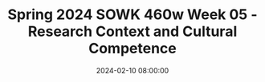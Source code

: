 ---
layout: single_presentation
name: spring-2024-sowk-460w-week-05-research-context-and-cultural-competence.md
title: "Spring 2024 SOWK 460w Week 05 - Research Context and Cultural Competence"
date:  2024-02-10 08:00:00
presentation_id: bXsFCC
permalink: /bXsFCC/
redirect_from:
  - /presentations/bXsFCC/spring-2024-sowk-460w-week-05-research-context-and-cultural-competence
slides: 
  - slide_name: deck-12184-large-0.jpeg
    slide_text: >
      <p>Research Context and Cultural Competence Spring 2024 Week 05 for SOWK 460
      Jacob Campbell, Ph.D. LICSW at Heritage University</p>
      
  - slide_name: deck-12184-large-1.jpeg
    slide_text: >
      <p>Agenda for Week Five The Tentative Plan
      Peer review group work plans Explore cultural competency Adding cultural sensitivity to program evaluation Introduction to logic models
      Jacob Campbell, Ph.D. LICSW Heritage University
      Spring 2024 for SOWK 460</p>
      
  - slide_name: deck-12184-large-2.jpeg
    slide_text: >
      <p>􀠃􀦊􀠃􀦊
      Peer Review What Do You See
      In groups, review your colleague’s group work plan. Post what questions or further information might be needed in the forum. Criteria is related to: • Completeness
      • Fairness
      • Clarity
      • Feasibility
      Jacob Campbell, Ph.D. LICSW Heritage University
      Spring 2024 for SOWK 460
      Group Work Plan
      If you are going to make corrections, upload them as forum responses by Sunday 02/25/24</p>
      
  - slide_name: deck-12184-large-3.jpeg
    slide_text: >
      <p>Cultural Competency
      Attributes for Program Evaluation Awareness &amp; Acceptance
      🫲 🫱
      🪞
      SelfAwareness
      Jacob Campbell, Ph.D. LICSW Heritage University
      Dynamics of Differences
      🗺
      🏆
      Adaptation of Skills
      Knowledge of Individual Cultures
      🇲🇽🇹🇭🇮🇳
      (Kapp &amp; Anderson, 2010) Spring 2024 for SOWK 460</p>
      
  - slide_name: deck-12184-large-4.jpeg
    slide_text: >
      <p>Empowering Indigenous Communities Through a Participatory, Culturally Responsive Evaluation of a Federal Program for Older Americans
      https://doi.org/10.1177/10982140211030557
      (Clarke et al., 2022)
      Review the article, focused on section “Methods: Promoting a Culturally Responsive Approach” Jacob Campbell, Ph.D. LICSW Heritage University
      Spring 2024 for SOWK 460</p>
      
  - slide_name: deck-12184-large-5.jpeg
    slide_text: >
      <p>• Review the study plan and procedures to assure that the evaluation is inclusive and nondiscriminatory with regard to the sample/ population characteristics
      • Include appropriate questions and areas of inquiry in relation to related practices and behaviors that are addressed by the program or have an impact on the program
      • Review methods to ensure that the evaluation is inclusive, with regard to language, literacy, and/or data collection strategies
      • Behave in a respectful manner and recognize how respect is communicated and conveyed is culturally de ined and determined
      • Review the evaluation process to ensure that diverse persons are consulted with regard to gaining an understanding of the nature of the program, the design of the program evaluation, and other evaluation strategies
      • Identify and appreciate any special vulnerabilities, as well as strengths, in relation to a person’s culture in the program
      • Educate yourself about the persons being served by the agency and evaluated
      • Consider the value gained from the evaluation and its potential bene its to the participants/ community
      • Consider the customs and needs of persons being served by the programs being evaluated • Identify and discuss the characteristics and strengths of the program in person served
      f
      f
      f
      Jacob Campbell, Ph.D. LICSW Heritage University
      • Demonstrate a respect for con identiality through the evaluation process
      • Identify and delineate any advocacy implications from the research, or the process of conducting the evaluation
      Culturally Sensitive Evaluation Planning
      (Kapp &amp; Anderson, 2010)
      Spring 2024 for SOWK 460</p>
      
  - slide_name: deck-12184-large-6.jpeg
    slide_text: >
      <p>Logic Model De inition
      A program logic model is a picture of how an organization does its work — the theory and assumptions underlying the program. A program logic model links outcomes (both short- and long-term) with program activities/processes and the theoretical principles/assumptions of the program.
      f
      Jacob Campbell, Ph.D. LICSW Heritage University
      Spring 2024 for SOWK 460
      (Kapp &amp; Anderson, 2010)</p>
      
  - slide_name: deck-12184-large-7.jpeg
    slide_text: >
      <p>Logic Models Purpose
      • Stakeholders are allowed to articulate their views about the program • Stakeholders are allowed to hear and appreciate the views of other stakeholders • Divergent views about the program are synthesized in a collaborative process. • An integrated model is developed with stakeholder ownership • The integrated model is scrutinized publicly for feasibility • The model serves as a solid reference for program management decisions • The model is used as an organizing tool for evaluation • The model can be used as a promotional tool for the program • The model can be employed to support program proposals for grant activities Jacob Campbell, Ph.D. LICSW Heritage University
      (Kapp &amp; Anderson, 2010)
      Spring 2024 for SOWK 460
      (Kapp &amp; Anderson, 2010)</p>
      
  - slide_name: deck-12184-large-8.jpeg
    slide_text: >
      <p>Definition
      Engaging all of the stakeholders will get a more complete picture
      Using Program Logic Models to Develop a Common Vision
      Purpose of Information/Referral Program
      Clients Direct service staff Supervisory / management staff Executive staff Board of directors Intake Worker
      Funders
      Therapist
      CFO
      CEO
      W* most evaluation projects, one of the first things to address is the way
      Community partners
      the program is supposed to operate. Who are the intended clients? What
      services should they get? How will those services help them? At the beginning oF an
      Jacob Campbell, Ph.D. LICSW Heritage University
      Spring 2024 for SOWK 460
      evaluation
      project, it
      is
      fairly
      standard
      to
      ask
      a
      variety
      of stakeholders,
      (Kapp &amp; Anderson, 2010)
      people</p>
      
  - slide_name: deck-12184-large-9.jpeg
    slide_text: >
      <p>Potential Interview Questions • How is the program staffed and organized?
      • How will these activities undertaken by the program accomplish the results?
      • What components are involved with the program other than staff?
      • What kinds of information do you have on the program?
      • Can you describe the major activities of the program?
      • How do you use this information?
      • What resources are devoted to these activities? • What are the main objectives of the program? What is the program trying to accomplish? • What accomplishments is the program likely to achieve in the next 2 and 3 years? What would you expect? Jacob Campbell, Ph.D. LICSW Heritage University
      • What kinds of information do you need to assess program performance? • How would you use this information? • What measures or indicators are relevant to the program? • What problems face the program? • What factors are likely to in luence the program over the next 2 to 5 years?
      f
      (Kapp &amp; Anderson, 2010)
      Spring 2024 for SOWK 460</p>
      
  - slide_name: deck-12184-large-10.jpeg
    slide_text: >
      <p>Logic Model For A Program
      Resources
      Resources available to the program that allow and support service delivery, including money, sta , volunteers, clients, materials, or equipment
      Sta Activities
      The methods of service delivery carried out by sta
      f
      f
      ff
      f
      ff
      Jacob Campbell, Ph.D. LICSW Heritage University
      Program Processes
      Immediate Outcomes
      Intermediate Outcomes
      Long-range Outcomes
      The product delivered or unit The eventual The irst changes of service impact on that occur for the provided, usually The subsequent individuals, individuals, described bene it for people families, families, numerically, such during or after their organizations, or organizations, or as number of involvement in a community for community as a people served or program which the result of the number of hours program is program of service accountable delivered
      Spring 2024 for SOWK 460
      (Kapp &amp; Anderson, 2010)</p>
      
  - slide_name: deck-12184-large-11.jpeg
    slide_text: >
      <p>Jacob Campbell, Ph.D. LICSW Heritage University
      Spring (Pasco Discovery Coalition, 2017)2024 for SOWK 460</p>
      
  - slide_name: deck-12184-large-12.jpeg
    slide_text: >
      <p>DCYF Family Assessment Response Logic Model from 2013 Jacob Campbell, Ph.D. LICSW Heritage University
      Spring 2024 for SOWK 460</p>
      
  - slide_name: deck-12184-large-13.jpeg
    slide_text: >
      <p>https://commons.wikimedia.org/wiki/File:Wiki_exampled_Logic_Model.png#/media/File:Wiki_exampled_Logic_Model.png Jacob Campbell, Ph.D. LICSW Spring 2024 for SOWK 460 Heritage University</p>
      
  - slide_name: deck-12184-large-14.jpeg
    slide_text: >
      <p>Make a Plan
      for Developing Your Logic Model • Who are the stakeholders for you agency • What would be some of your questions • What would the categories look like
      Jacob Campbell, Ph.D. LICSW Heritage University
      Spring 2024 for SOWK 460
      @perrygrone on Unsplash</p>
      
presentation_description: >
  <p>In week five, we start exploring more of the context around the program evaluation. This includes cultural competency and how we can develop culturally sensitive program evaluations. We will also start a discussion around gathering information for the logic model. The agenda is as follows:</p>
  <ul>
  <li>Peer review group work plans</li>
  <li>Explore cultural competency</li>
  <li>Adding cultural sensitivity to program evaluation</li>
  <li>Introduction to logic models</li>
  </ul>
  
downloadable_slides: deck-12184.pdf
slides_count: 15
header:
  teaser: deck-12184-thumb-0.jpeg
presentation_video:
location: "Heritage University"
tags:
  - Heritage University
  - BASW Program
  - SOWK 460w
---